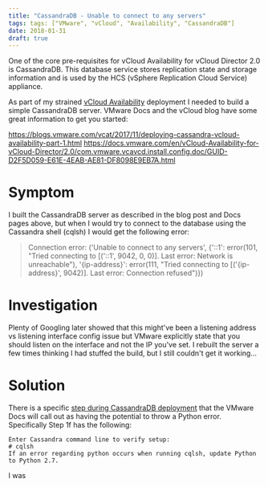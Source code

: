 ```yaml
---
title: "CassandraDB - Unable to connect to any servers"
tags: tags: ["VMware", "vCloud", "Availability", "CassandraDB"]
date: 2018-01-31
draft: true
---
```

One of the core pre-requisites for vCloud Availability for vCloud Director 2.0 is CassandraDB. This database service stores replication state and storage information and is used by the HCS (vSphere Replication Cloud Service) appliance.

As part of my strained [vCloud Availability](/post/vmware/vcloud/vcloud-availability---vcd-gateway-creation-failed) deployment I needed to build a simple CassandraDB server. VMware Docs and the vCloud blog have some great information to get you started:

https://blogs.vmware.com/vcat/2017/11/deploying-cassandra-vcloud-availability-part-1.html
https://docs.vmware.com/en/vCloud-Availability-for-vCloud-Director/2.0/com.vmware.vcavcd.install.config.doc/GUID-D2F5D059-E61E-4EAB-AE81-DF8098E9EB7A.html

# Symptom

I built the CassandraDB server as described in the blog post and Docs pages above, but when I would try to connect to the database using the Cassandra shell (cqlsh) I would get the following error:

> Connection error: ('Unable to connect to any servers', {'::1': error(101, "Tried connecting to [('::1', 9042, 0, 0)]. Last error: Network is unreachable"), '{ip-address}': error(111, "Tried connecting to [('{ip-address}', 9042)]. Last error: Connection refused")})

# Investigation

Plenty of Googling later showed that this might've been a listening address vs listening interface config issue but VMware explicitly state that you should listen on the interface and not the IP you've set. I rebuilt the server a few times thinking I had stuffed the build, but I still couldn't get it working...

# Solution

There is a specific [step during CassandraDB deployment](https://docs.vmware.com/en/vCloud-Availability-for-vCloud-Director/2.0/com.vmware.vcavcd.install.config.doc/GUID-452096DF-EBAB-4E9D-8FFE-3ADC2E186798.html) that the VMware Docs will call out as having the potential to throw a Python error. Specifically Step 1f has the following:

```
Enter Cassandra command line to verify setup:
# cqlsh
If an error regarding python occurs when running cqlsh, update Python to Python 2.7.
```

I was 